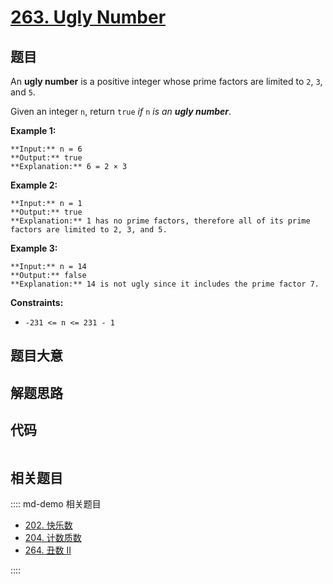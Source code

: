 # [263. Ugly Number](https://leetcode.com/problems/ugly-number)

## 题目

An **ugly number** is a positive integer whose prime factors are limited to
`2`, `3`, and `5`.

Given an integer `n`, return `true` _if_ `n` _is an **ugly number**_.



**Example 1:**

    
    
    **Input:** n = 6
    **Output:** true
    **Explanation:** 6 = 2 × 3
    

**Example 2:**

    
    
    **Input:** n = 1
    **Output:** true
    **Explanation:** 1 has no prime factors, therefore all of its prime factors are limited to 2, 3, and 5.
    

**Example 3:**

    
    
    **Input:** n = 14
    **Output:** false
    **Explanation:** 14 is not ugly since it includes the prime factor 7.
    



**Constraints:**

  * `-231 <= n <= 231 - 1`


## 题目大意

## 解题思路

## 代码

```javascript

```

## 相关题目

:::: md-demo 相关题目
- [202. 快乐数](https://leetcode.com/problems/happy-number)
- [204. 计数质数](https://leetcode.com/problems/count-primes)
- [264. 丑数 II](https://leetcode.com/problems/ugly-number-ii)

::::
